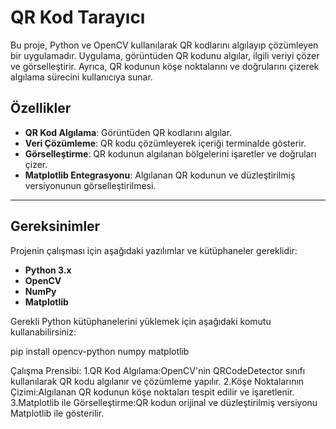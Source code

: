 # QR Kod Tarayıcı

Bu proje, Python ve OpenCV kullanılarak QR kodlarını algılayıp çözümleyen bir uygulamadır. Uygulama, görüntüden QR kodunu algılar, ilgili veriyi çözer ve görselleştirir. Ayrıca, QR kodunun köşe noktalarını ve doğrularını çizerek algılama sürecini kullanıcıya sunar.

## Özellikler

- **QR Kod Algılama**: Görüntüden QR kodlarını algılar.
- **Veri Çözümleme**: QR kodu çözümleyerek içeriği terminalde gösterir.
- **Görselleştirme**: QR kodunun algılanan bölgelerini işaretler ve doğruları çizer.
- **Matplotlib Entegrasyonu**: Algılanan QR kodunun ve düzleştirilmiş versiyonunun görselleştirilmesi.

---

## Gereksinimler

Projenin çalışması için aşağıdaki yazılımlar ve kütüphaneler gereklidir:

- **Python 3.x**
- **OpenCV**
- **NumPy**
- **Matplotlib**

Gerekli Python kütüphanelerini yüklemek için aşağıdaki komutu kullanabilirsiniz:

pip install opencv-python 
numpy matplotlib

Çalışma Prensibi:
1.QR Kod Algılama:OpenCV'nin QRCodeDetector sınıfı kullanılarak QR kodu algılanır ve çözümleme yapılır.
2.Köşe Noktalarının Çizimi:Algılanan QR kodunun köşe noktaları tespit edilir ve işaretlenir.
3.Matplotlib ile Görselleştirme:QR kodun orijinal ve düzleştirilmiş versiyonu Matplotlib ile gösterilir.






